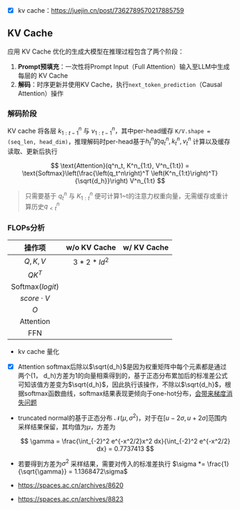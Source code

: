 - [x] kv cache：https://juejin.cn/post/7362789570217885759

## KV Cache
应用 KV Cache 优化的生成大模型在推理过程包含了两个阶段：

1. **Prompt预填充**：一次性将Prompt Input（Full Attention）输入至LLM中生成每层的 KV Cache
2. **解码**：时序更新并使用KV Cache，执行`next_token_prediction`（Causal Attention）操作

### 解码阶段
KV cache 将各层 $k^n_{1:t-1}$ 与 $v^n_{1:t-1}$，其中per-head缓存 `K/V.shape = (seq_len, head_dim)`，推理解码时per-head基于$h_t^n$的$q_t^n, k_t^n, v_t^n$ 计算以及缓存读取、更新后执行 

$$
\text{Attention}(q^n_t, K^n_{1:t}, V^n_{1:t}) = \text{Softmax}\left(\frac{\left(q_t^n\right)^T \left(K^n_{1:t}\right)^T}{\sqrt{d_h}}\right) V^n_{1:t}
$$

> 只需要基于 $q^n_t$ 与 $K^n_{1:t}$ 便可计算1~t的注意力权重向量，无需缓存或重计算历史$q^n_{\lt t}$
### FLOPs分析

操作项 | w/o KV Cache| w/ KV Cache
:---: | :---: | :---:
$Q, K, V$ | $3*2*ld^2$ |  
$QK^T$ |
$\text{Softmax}(logit)$ |
$score\cdot V$ |
$O$ |
Attention | 
FFN |

- kv cache 量化
- [x] Attention softmax后除以$\sqrt{d_h}$是因为权重矩阵中每个元素都是通过两个(1， d_h)方差为1的向量相乘得到的，基于正态分布累加后的标准差公式可知该值方差变为$\sqrt{d_h}$，因此执行该操作，不除以$\sqrt{d_h}$，根据softmax函数曲线，softmax结果表现更倾向于one-hot分布，[会带来梯度消失问题](https://spaces.ac.cn/archives/8620/comment-page-4#comment-24076)

- truncated normal的基于正态分布 $\mathcal{N}(\mu, \sigma^2)$，对于在$[u-2\sigma, u+2\sigma]$范围内采样结果保留，其均值为$\mu$，方差为

    $$
    \gamma = \frac{\int_{-2}^2 e^{-x^2/2}x^2 dx}{\int_{-2}^2 e^{-x^2/2} dx} = 0.7737413
    $$

- 若要得到方差为$\sigma^2$ 采样结果，需要对传入的标准差执行 $\sigma *= \frac{1}{\sqrt{\gamma}} = 1.1368472\sigma$
- https://spaces.ac.cn/archives/8620
- https://spaces.ac.cn/archives/8823